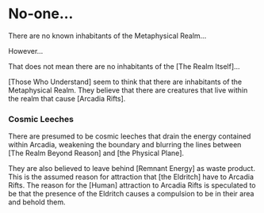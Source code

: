 # No-one...

There are no known inhabitants of the Metaphysical Realm...

However...

That does not mean there are no inhabitants of the [The Realm Itself]...

[Those Who Understand] seem to think that there are inhabitants of the Metaphysical Realm. They believe that there are creatures that live within the realm that cause [Arcadia Rifts].

### Cosmic Leeches
There are presumed to be cosmic leeches that drain the energy contained within Arcadia, weakening the boundary and blurring the lines between [The Realm Beyond Reason] and [the Physical Plane].

They are also believed to leave behind [Remnant Energy] as waste product. This is the assumed reason for attraction that [the Eldritch] have to Arcadia Rifts. The reason for the [Human] attraction to Arcadia Rifts is speculated to be that the presence of the Eldritch causes a compulsion to be in their area and behold them.
